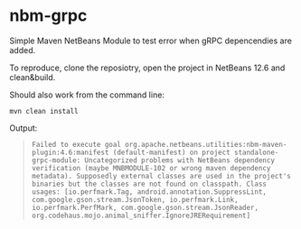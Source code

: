 # nbm-grpc

Simple Maven NetBeans Module to test error when gRPC depencendies are added.

To reproduce, clone the reposiotry, open the project in NetBeans 12.6 and clean&build.

Should also work from the command line:
```
mvn clean install
```

Output:
> ```Failed to execute goal org.apache.netbeans.utilities:nbm-maven-plugin:4.6:manifest (default-manifest) on project standalone-grpc-module: Uncategorized problems with NetBeans dependency verification (maybe MNBMODULE-102 or wrong maven dependency metadata). Supposedly external classes are used in the project's binaries but the classes are not found on classpath. Class usages: [io.perfmark.Tag, android.annotation.SuppressLint, com.google.gson.stream.JsonToken, io.perfmark.Link, io.perfmark.PerfMark, com.google.gson.stream.JsonReader, org.codehaus.mojo.animal_sniffer.IgnoreJRERequirement]```
